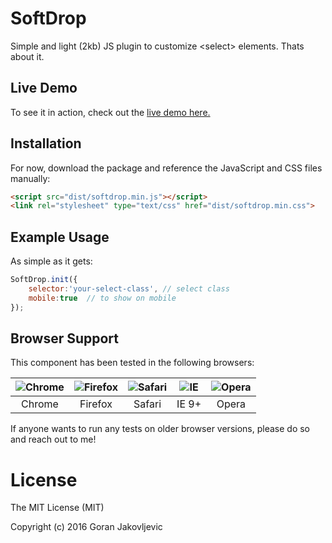 # SoftDrop
Simple and light (2kb) JS plugin to customize &lt;select> elements. Thats about it.

## Live Demo

To see it in action, check out the [live demo here.](http://itsgoran.com/select/)

## Installation

For now, download the package and reference the JavaScript and CSS files manually:

```html
<script src="dist/softdrop.min.js"></script>
<link rel="stylesheet" type="text/css" href="dist/softdrop.min.css">
```

## Example Usage

As simple as it gets:


```javascript
SoftDrop.init({
 	selector:'your-select-class', // select class
 	mobile:true  // to show on mobile
});
```

## Browser Support

This component has been tested in the following browsers:

| ![Chrome](https://raw.githubusercontent.com/alrra/browser-logos/master/chrome/chrome_48x48.png) | ![Firefox](https://raw.githubusercontent.com/callmenick/browser-logos/master/firefox/firefox_48x48.png) | ![Safari](https://raw.githubusercontent.com/callmenick/browser-logos/master/safari/safari_48x48.png) | ![IE](https://raw.githubusercontent.com/callmenick/browser-logos/master/internet-explorer/internet-explorer_48x48.png) | ![Opera](https://raw.githubusercontent.com/callmenick/browser-logos/master/opera/opera_48x48.png) |
|:-:|:-:|:-:|:-:|:-:|
| Chrome | Firefox | Safari | IE 9+ | Opera |

If anyone wants to run any tests on older browser versions, please do so and reach out to me!

# License

The MIT License (MIT)

Copyright (c) 2016 Goran Jakovljevic
